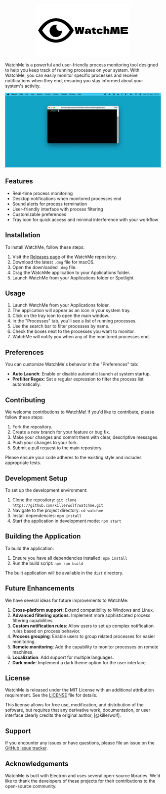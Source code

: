 <p align="center">
  <img width="300px" src="https://raw.githubusercontent.com/killerwolf/watchme/refs/heads/main/misc/WatchMe-logo.png" alt="WatchMe Logo"/>
</p>

WatchMe is a powerful and user-friendly process monitoring tool designed to help you keep track of running processes on your system. With WatchMe, you can easily monitor specific processes and receive notifications when they end, ensuring you stay informed about your system's activity.

![WatchMe Demo](misc/WatchMe-demo.gif)

## Features

- Real-time process monitoring
- Desktop notifications when monitored processes end
- Sound alerts for process termination
- User-friendly interface with process filtering
- Customizable preferences
- Tray icon for quick access and minimal interference with your workflow

## Installation

To install WatchMe, follow these steps:

1. Visit the [Releases page](https://github.com/killerwolf/watchme/releases) of the WatchMe repository.
2. Download the latest `.dmg` file for macOS.
3. Open the downloaded `.dmg` file.
4. Drag the WatchMe application to your Applications folder.
5. Launch WatchMe from your Applications folder or Spotlight.

## Usage

1. Launch WatchMe from your Applications folder.
2. The application will appear as an icon in your system tray.
3. Click on the tray icon to open the main window.
4. In the "Processes" tab, you'll see a list of running processes.
5. Use the search bar to filter processes by name.
6. Check the boxes next to the processes you want to monitor.
7. WatchMe will notify you when any of the monitored processes end.

## Preferences

You can customize WatchMe's behavior in the "Preferences" tab:

- **Auto Launch**: Enable or disable automatic launch at system startup.
- **Prefilter Regex**: Set a regular expression to filter the process list automatically.

## Contributing

We welcome contributions to WatchMe! If you'd like to contribute, please follow these steps:

1. Fork the repository.
2. Create a new branch for your feature or bug fix.
3. Make your changes and commit them with clear, descriptive messages.
4. Push your changes to your fork.
5. Submit a pull request to the main repository.

Please ensure your code adheres to the existing style and includes appropriate tests.

## Development Setup

To set up the development environment:

1. Clone the repository: `git clone https://github.com/killerwolf/watchme.git`
2. Navigate to the project directory: `cd watchme`
3. Install dependencies: `npm install`
4. Start the application in development mode: `npm start`

## Building the Application

To build the application:

1. Ensure you have all dependencies installed: `npm install`
2. Run the build script: `npm run build`

The built application will be available in the `dist` directory.

## Future Enhancements

We have several ideas for future improvements to WatchMe:

1. **Cross-platform support**: Extend compatibility to Windows and Linux.
2. **Advanced filtering options**: Implement more sophisticated process filtering capabilities.
4. **Custom notification rules**: Allow users to set up complex notification rules based on process behavior.
5. **Process grouping**: Enable users to group related processes for easier monitoring.
7. **Remote monitoring**: Add the capability to monitor processes on remote machines.
9. **Localization**: Add support for multiple languages.
10. **Dark mode**: Implement a dark theme option for the user interface.

## License

WatchMe is released under the MIT License with an additional attribution requirement. See the [LICENSE](LICENSE) file for details.

This license allows for free use, modification, and distribution of the software, but requires that any derivative work, documentation, or user interface clearly credits the original author, [@killerwolf].


## Support

If you encounter any issues or have questions, please file an issue on the [GitHub issue tracker](https://github.com/killerwolf/watchme/issues).

## Acknowledgements

WatchMe is built with Electron and uses several open-source libraries. We'd like to thank the developers of these projects for their contributions to the open-source community.
